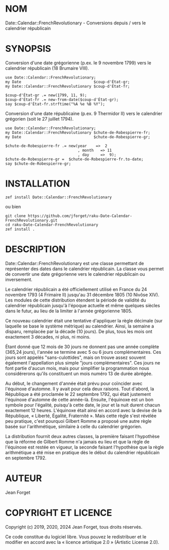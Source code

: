 NOM
===

Date::Calendar::FrenchRevolutionary - Conversions depuis / vers le calendrier républicain

SYNOPSIS
========

Conversion d'une date  grégorienne (p.ex. le 9 novembre  1799) vers le
calendrier républicain (18 Brumaire VIII).

```
use Date::Calendar::FrenchRevolutionary;
my Date                                $coup-d'État-gr;
my Date::Calendar::FrenchRevolutionary $coup-d'État-fr;

$coup-d'État-gr .= new(1799, 11, 9);
$coup-d'État-fr .= new-from-date($coup-d'État-gr);
say $coup-d'État-fr.strftime("%A %e %B %Y");
```

Conversion  d'une date  républicaine (p.ex.  9 Thermidor  II) vers  le
calendrier grégorien (soit le 27 juillet 1794).

```
use Date::Calendar::FrenchRevolutionary;
my Date::Calendar::FrenchRevolutionary $chute-de-Robespierre-fr;
my Date                                $chute-de-Robespierre-gr;

$chute-de-Robespierre-fr .= new(year    =>  2
                                , month   => 11
                                , day     =>  9);
$chute-de-Robespierre-gr =  $chute-de-Robespierre-fr.to-date;
say $chute-de-Robespierre-gr;
```

INSTALLATION
============

```shell
zef install Date::Calendar::FrenchRevolutionary
```

ou bien

```shell
git clone https://github.com/jforget/raku-Date-Calendar-FrenchRevolutionary.git
cd raku-Date-Calendar-FrenchRevolutionary
zef install .
```

DESCRIPTION
===========

Date::Calendar::FrenchRevolutionary  est  une   classe  permettant  de
représenter des dates  dans le calendrier républicain.  La classe vous
permet  de   convertir  une   date  grégorienne  vers   le  calendrier
républicain ou inversement.

Le calendrier républicain a été officiellement utilisé en France du 24
novembre 1793  (4 Frimaire  II) jusqu'au 31  décembre 1805  (10 Nivôse
XIV).  Les  modules  de  cette distribution  étendent  la  période  de
validité du  calendrier républicain jusqu'à l'époque  actuelle et même
quelques  siècles dans  le  futur, au  lieu de  la  limiter à  l'année
grégorienne 1805.

Ce  nouveau  calendrier  était  une  tentative  d'appliquer  la  règle
décimale (sur  laquelle se  base le  système métrique)  au calendrier.
Ainsi, la  semaine a disparu, remplacée  par la décade (10  jours). De
plus, tous les mois ont exactement 3 décades, ni plus, ni moins.

Étant donné que 12 mois de 30  jours ne donnent pas une année complète
(365,24 jours), l'année se termine  avec 5 ou 6 jours complémentaires.
Ces jours sont appelés "sans-culottides", mais on trouve assez souvent
également l'appellation plus simple "jours complémentaires". Ces jours
ne font  partie d'aucun  mois, mais  pour simplifier  la programmation
nous  considérerons qu'ils  constituent  un mois  numéro  13 de  durée
abrégée.

Au  début,  le changement  d'année  était  prévu pour  coïncider  avec
l'équinoxe d'automne. Il y avait pour cela deux raisons. Tout d'abord,
la  République  a  été  proclamée  le 22  septembre  1792,  qui  était
justement l'équinoxe d'automne de  cette année-là. Ensuite, l'équinoxe
est un bon symbole pour l'égalité,  puisqu'à cette date, le jour et la
nuit durent  chacun exactement  12 heures.  L'équinoxe était  ainsi en
accord avec la devise de la République, « Liberté, Égalité, Fraternité
». Mais cette règle s'est révélée peu pratique, c'est pourquoi Gilbert
Romme a proposé une autre  règle basée sur l'arithmétique, similaire à
celle du calendrier grégorien.

La  distribution  fournit deux  autres  classes,  la première  faisant
l'hypothèse que la réforme de Gilbert  Romme n'a jamais eu lieu et que
la  règle de  l'équinoxe est  restée  en vigueur,  la seconde  faisant
l'hypothèse que  la règle arithmétique a  été mise en pratique  dès le
début du calendrier républicain en septembre 1792.


AUTEUR
======

Jean Forget <J2N-FORGET at orange dot fr>

COPYRIGHT ET LICENCE
====================

Copyright (c) 2019, 2020, 2024 Jean Forget, tous droits réservés.

Ce code constitue du logiciel libre. Vous pouvez le redistribuer et le
modifier  en accord  avec  la  « licence  artistique  2.0 »  (Artistic
License 2.0).

